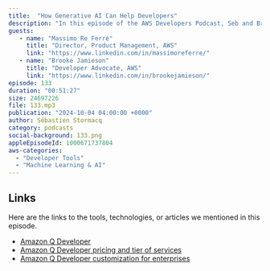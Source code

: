 ```yaml
---
title:  "How Generative AI Can Help Developers"
description: "In this episode of the AWS Developers Podcast, Seb and Brooke are joined by Massimo Refere, a senior principal product manager in the Amazon Q team. They discuss how generative AI can help developers and introduce Amazon Q Developer, a generative AI assistant for work. They explore the different capabilities of Amazon Q Developer, including troubleshooting, coding assistance, and task assignment. They also discuss the conversational coding experience and the ability to customize models based on an organization's codebase. The episode concludes with a discussion on how developers can get started with Amazon Q Developer. The conversation covers topics such as the overlap between Q business and Q Developer, customization and personalization, the challenges of demoing customizations, the minimum amount of code required for customization, evaluating customized models, data security and protection, and the future direction of Amazon Q Developer."
guests:
   - name: "Massimo Re Ferrè"
     title: "Director, Product Management, AWS"
     link: "https://www.linkedin.com/in/massimoreferre/"
   - name: "Brooke Jamieson"
     title: "Developer Advocate, AWS"
     link: "https://www.linkedin.com/in/brookejamieson/"
episode: 133
duration: "00:51:27" 
size: 24697226
file: 133.mp3	
publication: "2024-10-04 04:00:00 +0000"
author: Sébastien Stormacq
category: podcasts
social-background: 133.png
appleEpisodeId: 1000671737804
aws-categories:
  - "Developer Tools"
  - "Machine Learning & AI"
---
```


## Links

Here are the links to the tools, technologies, or articles we mentioned in this episode.

- [Amazon Q Developer](https://docs.aws.amazon.com/amazonq/latest/qdeveloper-ug/what-is.html)
- [Amazon Q Developer pricing and tier of services](https://aws.amazon.com/q/developer/pricing/)
- [Amazon Q Developer customization for enterprises](https://docs.aws.amazon.com/amazonq/latest/qdeveloper-ug/customizations-admin-activate.html)

